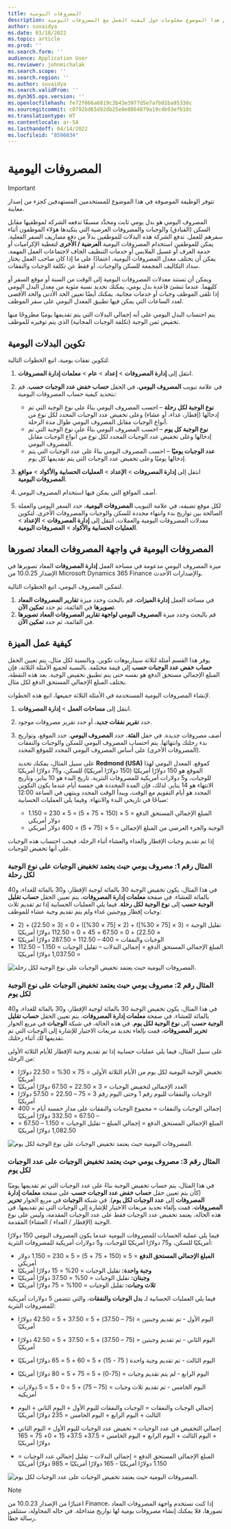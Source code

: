 ```yaml
---
title: المصروفات اليومية
description: يقدم هذا الموضوع معلومات حول كيفية العمل مع المصروفات اليومية.
author: suvaidya
ms.date: 03/18/2022
ms.topic: article
ms.prod: ''
ms.search.form: ''
audience: Application User
ms.reviewer: johnmichalak
ms.search.scope: ''
ms.search.region: ''
ms.author: suvaidya
ms.search.validFrom: ''
ms.dyn365.ops.version: ''
ms.openlocfilehash: fe72f066a6819c3b43e3977d5e7afb01ba95338c
ms.sourcegitcommit: c0792bd65d92db25e0e8864879a19c4b93efb10c
ms.translationtype: HT
ms.contentlocale: ar-SA
ms.lasthandoff: 04/14/2022
ms.locfileid: "8596034"
---
```

# <a name="per-diem-expenses"></a>المصروفات اليومية

> [!IMPORTANT] 
> تتوفر الوظيفة الموصوفة في هذا الموضوع للمستخدمين المستهدفين كجزء من إصدار معاينة.

المصروف اليومي هو بدل يومي ثابت ومحدَّد مسبقًا تدفعه الشركة لموظفيها مقابل السكن (الفنادق) والوجبات والمصروفات العرضية التي يتكبدها هؤلاء الموظفون أثناء سفرهم للعمل. تدفع الشركة هذه البدلات للموظفين بدلاً من دفع مصاريف السفر الفعلية. يمكن للموظفين استخدام المصروفات اليومية **العرضية / الأخرى** لتغطية الإكراميات أو خدمة الغرف أو غسيل الملابس أو خدمات التنظيف الجاف لاجتماعات العمل المهمة. يمكن أن يختلف معدل المصروفات اليومية، اعتمادًا على ما إذا كان صاحب العمل يختار سداد التكاليف المجمعة للسكن والوجبات، أو فقط عن تكلفة الوجبات والنفقات.

ويمكن أن تستند معدلات المصروفات اليومية إلى الوقت من السنة أو موقع السفر أو كليهما. عندما تنشئ قاعدة بدل يومي، يمكنك تحديد نسبة مئوية من معدل البدل اليومي إذا تلقى الموظف وجبات أو خدمات مجانية. يمكنك أيضًا تعيين الحد الأدنى والحد الأقصى لعدد الساعات التي يمكن فيها تطبيق المعدل اليومي على سفر الموظف.

يتم احتساب البدل اليومي على أنه إجمالي البدلات التي يتم تقديمها يوميًا مطروحًا منها تخفيض ثمن الوجبة (تكلفة الوجبات المجانية) الذي يتم توفيره للموظف.

## <a name="configure-per-diems"></a>تكوين البدلات اليومية

لتكوين نفقات يومية، اتبع الخطوات التالية.

1. انتقل إلى **إدارة المصروفات** \> **إعداد** \> **عام** \> **معلمات إدارة المصروفات**.
2. في علامة تبويب **المصروف اليومي**، في الحقل **حساب خفض عدد الوجبات حسب**، قم بتحديد كيفية حساب المصروفات اليومية:

    - **نوع الوجبة لكل رحلة** – احسب المصروف اليومي بناءً على نوع الوجبة التي تم إدخالها (إفطار، غداء، أو عشاء) وعلى تخفيض عدد الوجبات المحدد لكل نوع من أنواع الوجبات مقابل المصروف اليومي طوال مدة الرحلة.
    - **نوع الوجبة كل يوم** – احسب المصروف اليومي بناءً على نوع الوجبة التي تم إدخالها وعلى تخفيض عدد الوجبات المحدد لكل نوع من أنواع الوجبات مقابل المصروف اليومي.
    - **عدد الوجبات يوميًا** – احسب المصروف اليومي بناءً على عدد الوجبات التي يتم إدخالها يوميًا وعلى تخفيض عدد الوجبات التي يتم تقديمها كل يوم.

3. انتقل إلى **إدارة المصروفات** \> **الإعداد** \> **العمليات الحسابية والأكواد** \> **مواقع المصروفات اليومية**.
4. أضف المواقع التي يمكن فيها استخدام المصروف اليومي.
5. لكل موقع تضيفه، في علامة التبويب **المصروفات اليومية**، حدد السعر اليومي والعملة الصالحة بين تواريخ بدء وانتهاء محددة للسكن والوجبات والمصروفات الأخرى. لتكوين معدلات المصروفات اليومية والعملات، انتقل إلى **إدارة المصروفات** \> **الإعداد** \> **العمليات الحسابية والأكواد** \> **المصروفات اليومية**.

## <a name="per-diems-in-the-reimagined-expense-interface"></a>المصروفات اليومية في واجهة المصروفات المعاد تصورها

ميزة المصروف اليومي مدعومة في مساحة العمل **إدارة المصروفات** المعاد تصويرها في الإصدار 10.0.25 من Microsoft Dynamics 365 Finance والإصدارات الأحدث.

لتمكين المصروف اليومي، اتبع الخطوات التالية.

1. في مساحة العمل **إدارة الميزات**، قم بالبحث وحدد ميزة **تقارير المصروفات المعاد تصويرها** في القائمة، ثم حدد **تمكين الآن**.
2. قم بالبحث وحدد ميزة **المصروف اليومي لواجهة تقارير المصروفات المعاد تصويرها** في القائمة، ثم حدد **تمكين الآن**.

## <a name="how-the-feature-works"></a>كيفية عمل الميزة

يوفر هذا القسم أمثلة لثلاثة سيناريوهات تكوين. وبالنسبة لكل مثال، يتم تعيين الحقل **حساب خفض عدد الوجبات حسب** إلى قيمة مختلفة. بالنسبة لجميع الأمثلة الثلاثة، فإن المبلغ الإجمالي مستحق الدفع هو نفسه حتى يتم تطبيق تخفيض الوجبة. بعد هذه النقطة، يختلف المبلغ الإجمالي المستحق الدفع لكل مثال.

لإنشاء المصروفات اليومية المستخدمة في الأمثلة الثلاثة جميعها، اتبع هذه الخطوات.

1. انتقل إلى **مساحات العمل** \> **إدارة المصروفات**.
2. حدد **تقرير نفقات جديد**، أو حدد تقرير مصروفات موجود.
3. أضف مصروفات جديدة. في حقل **الفئة**، حدد **المصروف اليومي**. حدد الموقع، وتواريخ بدء رحلتك وانتهائها. يتم احتساب المصروف اليومي للسكن والوجبات والنفقات (المصروفات الأخرى) على أساس المصروف اليومي المحدد للموقع المحدد.

    على سبيل المثال، يمكنك تحديد **Redmond (‏USA)** كموقع. المعدل اليومي لهذا الموقع هو 150 دولارًا أمريكيًا (150 دولارًا أمريكيًا) للسكن، و75 دولارًا أمريكيًا للوجبات، و5 دولارات أمريكية للمصروفات النثرية. تاريخ البدء هو 10 يناير، وتاريخ الانتهاء هو 14 يناير. لذلك، فإن المدة المحددة هي خمسة أيام عندما يكون التكوين المحدد هو أيام التقويم مع الوقت، ويبدأ الوقت المحدد وينتهي في الساعة 12:00 صباحًا في تاريخي البدء والانتهاء. وفيما يلي العمليات الحسابية:

    - المبلغ الإجمالي المستحق الدفع = 5 × (150 + 75 + 5) = 5 × 230 = 1.150 دولار أمريكي
    - الوجبة والجزء العرضي من المبلغ الإجمالي = 5 × (75 + 5) = 400 دولار أمريكي

إذا تم تقديم وجبات الإفطار والغداء والعشاء أثناء الرحلة، فيجب احتساب هذه الوجبات على أنها تخفيض للوجبات.

### <a name="example-1-per-diem-where-meal-reductions-are-based-on-meal-type-per-trip"></a>المثال رقم 1: مصروف يومي حيث يعتمد تخفيض الوجبات على نوع الوجبة لكل رحلة

في هذا المثال، يكون تخفيض الوجبة 30 بالمائة لوجبة الإفطار، و30 بالمائة للغداء، و40 بالمائة للعشاء. في صفحة **معلمات إدارة المصروفات**، يتم تعيين الحقل **حساب تقليل الوجبة حسب** إلى **نوع الوجبة لكل رحلة**. فيما يلي العمليات الحسابية إذا تم تقديم ثلاث وجبات إفطار ووجبتين غداء ولم يتم تقديم وجبة عشاء للموظف:

- تقليل الوجبة = (3 × \[75 × 30%\]) + (2 × \[75 × 30%\]) + 0 = (3 × 22.50) + (2 × 22.50) + 0 = 67.50 + 45 + 0 = 112.50 دولارًا أمريكيًا
- الوجبات والنفقات = 400 – 112.50 = 287.50 دولارًا أمريكيًا
- المبلغ الإجمالي المستحق الدفع = إجمالي البدلات – تقليل الوجبات = 1.150 – 112.50 = 1,037.50 دولارًا أمريكيًا

![المصروفات اليومية حيث يعتمد تخفيض الوجبات على نوع الوجبة لكل رحلة.](media/1-meal-type-per-trip.png)

### <a name="example-2-per-diem-where-meal-reductions-are-based-on-meal-type-per-day"></a>المثال رقم 2: مصروف يومي حيث يعتمد تخفيض الوجبات على نوع الوجبة لكل يوم

في هذا المثال، يكون تخفيض الوجبة 30 بالمائة لوجبة الإفطار، و30 بالمائة للغداء، و40 بالمائة للعشاء. في صفحة **معلمات إدارة المصروفات**، يتم تعيين الحقل **حساب تقليل الوجبة حسب** إلى **نوع الوجبة لكل يوم**. في هذه الحالة، في شبكة **الوجبات** في مربع الحوار **تحرير المصروفات**، قمت بإلغاء تحديد مربعات الاختيار للإشارة إلى الوجبات التي تم تقديمها لك أثناء رحلتك.

على سبيل المثال، فيما يلي عمليات حسابية إذا تم تقديم وجبة الإفطار للأيام الثلاثة الأولى من الرحلة:

- تخفيض الوجبة اليومية لكل يوم من الأيام الثلاثة الأولى = 75 × 30% = 22.50 دولارًا أمريكيًا
- العدد الإجمالي لتخفيض الوجبات = 3 × 22.50 = 67.50 دولارًا أمريكيًا
- الوجبات والنفقات لليوم رقم 1 وحتى اليوم رقم 3 = 75 – 22.50 = 57.50 دولارًا أمريكيًا
- إجمالي الوجبات والنفقات = مجموع الوجبات والنفقات على مدار خمسة أيام = 400 – 67.50 = 332.50 دولارًا أمريكيًا
- المبلغ الإجمالي المستحق الدفع = إجمالي المبلغ – تقليل الوجبات = 1.150 – 67.50 = 1,082.50 دولارًا أمريكيًا

![المصروفات اليومية حيث يعتمد تخفيض الوجبات على نوع الوجبة لكل يوم.](media/2-meal-type-per-day.png)

### <a name="example-3-per-diem-where-meal-reductions-are-based-on-number-of-meals-per-day"></a>المثال رقم 3: مصروف يومي حيث يعتمد تخفيض الوجبات على عدد الوجبات لكل يوم

في هذا المثال، يتم حساب تخفيض الوجبة بناءً على عدد الوجبات التي تم تقديمها يوميًا (كأن يتم تعيين حقل **حساب خفض عدد الوجبات حسب** على صفحة **معلمات إدارة المصروفات** إلى **عدد الوجبات لكل يوم**). في شبكة **الوجبات** في مربع الحوار **تحرير المصروفات**، قمت بإلغاء تحديد مربعات الاختيار للإشارة إلى الوجبات التي تم تقديمها.
في هذه الحالة، يعتمد تخفيض عدد الوجبات فقط على عدد الوجبات المقدمة، وليس على نوع الوجبة (الإفطار / الغداء / العشاء) المقدمة.

فيما يلي عملية الحسابات للمصروفات اليومية عندما يكون المصروف اليومي 150 دولارًا أمريكيًا للسكن، و75 دولارًا أمريكيًا للوجبات، و5 دولارات أمريكية للمصروفات النثرية:

- **المبلغ الإجمالي المستحق الدفع** = 5 × (150 + 75 + 5) = 5 × 230 = 1.150 دولار أمريكي
- **وجبة واحدة:** تقليل الوجبات = 20% = 15 دولارًا أمريكيًا
- **وجبتان:** تقليل الوجبات = 50% = 37.50 دولارًا أمريكيًا
- **ثلاث وجبات:** تقليل الوجبات = 100% = 75 دولارًا أمريكيًا

فيما يلي العمليات الحسابية لـ **بدل الوجبات والنفقات**، والتي تتضمن 5 دولارات أمريكية للمصروفات النثرية:

- اليوم الأول - تم تقديم وجبتين = (75 – 37.50) + 5 = 37.50 + 5 = 42.50 دولارًا أمريكيًا
- اليوم الثاني - تم تقديم وجبتين = (75 – 37.50) + 5 = 37.50 + 5 = 42.50 دولارًا أمريكيًا
- اليوم الثالث - تم تقديم وجبة واحدة ( 75 - 15) + 5 = 60 + 5 = 65 دولارًا أمريكيًا
- اليوم الرابع - لم يتم تقديم وجبات = (75-0) + 5 = 75 + 5 = 80 دولارًا أمريكيًا
- اليوم الخامس - تم تقديم ثلاث وجبات = (75 – 75) + 5 = 0 + 5 = 5 دولارات أمريكية

- إجمالي الوجبات والنفقات = الوجبات والنفقات لليوم الأول + اليوم الثاني + اليوم الثالث + اليوم الرابع + اليوم الخامس = 235 دولارًا أمريكيًا
- إجمالي التخفيض في عدد الوجبات = تخفيض عدد الوجبات لليوم الأول + اليوم الثاني + اليوم الثالث + اليوم الرابع + اليوم الخامس = 37.5+ 37.5+ 15 + 0+ 75 = 165 دولارًا أمريكيًا
- المبلغ الإجمالي المستحق الدفع = إجمالي البدلات – تقليل إجمالي عدد الوجبات = 1.150 دولارًا أمريكيًا - 165 دولارًا أمريكيًا = 985 دولارًا أمريكيًا

![المصروفات اليومية حيث يعتمد تخفيض الوجبات على عدد الوجبات لكل يوم.](media/3-number-of-meals-per-day.png)

> [!NOTE]
> اعتبارًا من الإصدار 10.0.23 من Finance، إذا كنت تستخدم واجهة المصروفات المعاد تصورها، فلا يمكنك إنشاء مصروفات يومية لها تواريخ متداخلة. في حاله المحاولة، ستتلقى رسالة خطأ.
